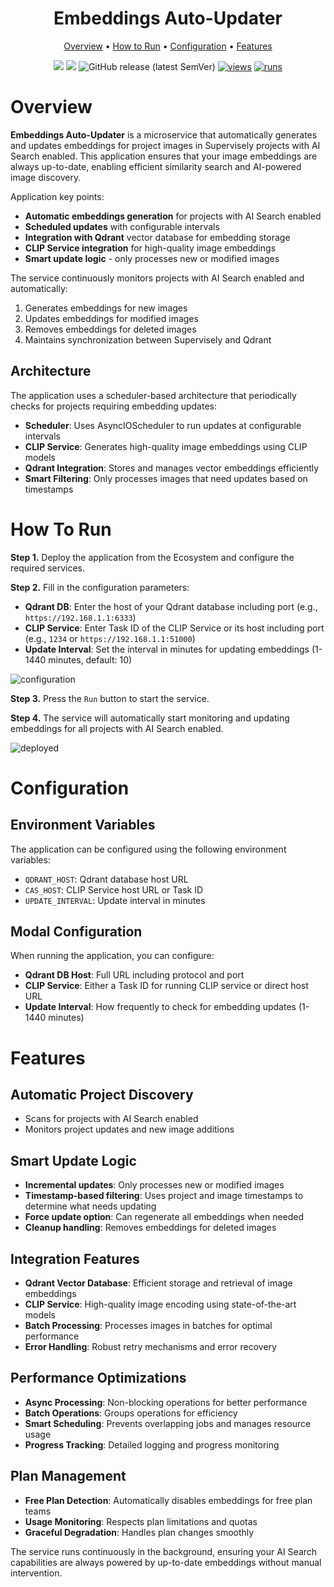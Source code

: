<div align="center" markdown>
<img src=""/>

# Embeddings Auto-Updater

<p align="center">
  <a href="#Overview">Overview</a> •
  <a href="#How-to-Run">How to Run</a> •
  <a href="#Configuration">Configuration</a> •
  <a href="#Features">Features</a>
</p>

[![](https://img.shields.io/badge/supervisely-ecosystem-brightgreen)](https://ecosystem.supervisely.com/apps/supervisely-ecosystem/embeddings-auto-updater)
[![](https://img.shields.io/badge/slack-chat-green.svg?logo=slack)](https://supervisely.com/slack)
![GitHub release (latest SemVer)](https://img.shields.io/github/v/release/supervisely-ecosystem/embeddings-auto-updater)
[![views](https://app.supervisely.com/img/badges/views/supervisely-ecosystem/embeddings-auto-updater.png)](https://supervisely.com)
[![runs](https://app.supervisely.com/img/badges/runs/supervisely-ecosystem/embeddings-auto-updater.png)](https://supervisely.com)

</div>

# Overview

**Embeddings Auto-Updater** is a microservice that automatically generates and updates embeddings for project images in Supervisely projects with AI Search enabled. This application ensures that your image embeddings are always up-to-date, enabling efficient similarity search and AI-powered image discovery.

Application key points:

- **Automatic embeddings generation** for projects with AI Search enabled
- **Scheduled updates** with configurable intervals
- **Integration with Qdrant** vector database for embedding storage
- **CLIP Service integration** for high-quality image embeddings
- **Smart update logic** - only processes new or modified images

The service continuously monitors projects with AI Search enabled and automatically:
1. Generates embeddings for new images
2. Updates embeddings for modified images  
3. Removes embeddings for deleted images
4. Maintains synchronization between Supervisely and Qdrant

## Architecture

The application uses a scheduler-based architecture that periodically checks for projects requiring embedding updates:

- **Scheduler**: Uses AsyncIOScheduler to run updates at configurable intervals
- **CLIP Service**: Generates high-quality image embeddings using CLIP models
- **Qdrant Integration**: Stores and manages vector embeddings efficiently
- **Smart Filtering**: Only processes images that need updates based on timestamps

# How To Run

**Step 1.** Deploy the application from the Ecosystem and configure the required services.

**Step 2.** Fill in the configuration parameters:

- **Qdrant DB**: Enter the host of your Qdrant database including port (e.g., `https://192.168.1.1:6333`)
- **CLIP Service**: Enter Task ID of the CLIP Service or its host including port (e.g., `1234` or `https://192.168.1.1:51000`)
- **Update Interval**: Set the interval in minutes for updating embeddings (1-1440 minutes, default: 10)

![configuration]()

**Step 3.** Press the `Run` button to start the service.

**Step 4.** The service will automatically start monitoring and updating embeddings for all projects with AI Search enabled.

![deployed]()

# Configuration

## Environment Variables

The application can be configured using the following environment variables:

- `QDRANT_HOST`: Qdrant database host URL
- `CAS_HOST`: CLIP Service host URL or Task ID  
- `UPDATE_INTERVAL`: Update interval in minutes

## Modal Configuration

When running the application, you can configure:

- **Qdrant DB Host**: Full URL including protocol and port
- **CLIP Service**: Either a Task ID for running CLIP service or direct host URL
- **Update Interval**: How frequently to check for embedding updates (1-1440 minutes)

# Features

## Automatic Project Discovery
- Scans for projects with AI Search enabled
- Monitors project updates and new image additions

## Smart Update Logic
- **Incremental updates**: Only processes new or modified images
- **Timestamp-based filtering**: Uses project and image timestamps to determine what needs updating
- **Force update option**: Can regenerate all embeddings when needed
- **Cleanup handling**: Removes embeddings for deleted images

## Integration Features
- **Qdrant Vector Database**: Efficient storage and retrieval of image embeddings
- **CLIP Service**: High-quality image encoding using state-of-the-art models
- **Batch Processing**: Processes images in batches for optimal performance
- **Error Handling**: Robust retry mechanisms and error recovery

## Performance Optimizations
- **Async Processing**: Non-blocking operations for better performance
- **Batch Operations**: Groups operations for efficiency
- **Smart Scheduling**: Prevents overlapping jobs and manages resource usage
- **Progress Tracking**: Detailed logging and progress monitoring

## Plan Management
- **Free Plan Detection**: Automatically disables embeddings for free plan teams
- **Usage Monitoring**: Respects plan limitations and quotas
- **Graceful Degradation**: Handles plan changes smoothly

The service runs continuously in the background, ensuring your AI Search capabilities are always powered by up-to-date embeddings without manual intervention.